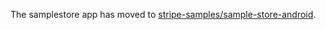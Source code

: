 The samplestore app has moved to [stripe-samples/sample-store-android](https://github.com/stripe-samples/sample-store-android).
